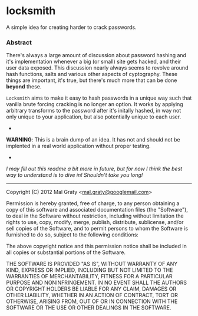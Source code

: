 locksmith
=========

A simple idea for creating harder to crack passwords.

### Abstract

There's always a large amount of discussion about password hashing and it's implementation whenever a big (or small) site gets hacked, and their user data exposed. This discussion nearly always seems to revolve around hash functions, salts and various other aspects of cyptography.
These things are important, it's true, but there's much more that can be done **beyond** these.

`Locksmith` aims to make it easy to hash passwords in a unique way such that vanilla brute forcing cracking is no longer an option. It works by applying arbitrary transforms to the password after it's initally hashed, in way not only unique to your application, but also potentially unique to each user.

-

**WARNING**: This is a brain dump of an idea. It has not and should not be implented in a real world application without proper testing.

-

_I may fill out this readme a bit more in future, but for now I think the best way to understand is to dive in! Shouldn't take you long!_

---

Copyright (C) 2012 Mal Graty &lt;mal.graty@googlemail.com&gt;

Permission is hereby granted, free of charge, to any person obtaining a copy of this software and associated documentation files (the "Software"), to deal in the Software without restriction, including without limitation the rights to use, copy, modify, merge, publish, distribute, sublicense, and/or sell copies of the Software, and to permit persons to whom the Software is furnished to do so, subject to the following conditions:

The above copyright notice and this permission notice shall be included in all copies or substantial portions of the Software.

THE SOFTWARE IS PROVIDED "AS IS", WITHOUT WARRANTY OF ANY KIND, EXPRESS OR IMPLIED, INCLUDING BUT NOT LIMITED TO THE WARRANTIES OF MERCHANTABILITY, FITNESS FOR A PARTICULAR PURPOSE AND NONINFRINGEMENT. IN NO EVENT SHALL THE AUTHORS OR COPYRIGHT HOLDERS BE LIABLE FOR ANY CLAIM, DAMAGES OR OTHER LIABILITY, WHETHER IN AN ACTION OF CONTRACT, TORT OR OTHERWISE, ARISING FROM, OUT OF OR IN CONNECTION WITH THE SOFTWARE OR THE USE OR OTHER DEALINGS IN THE SOFTWARE.